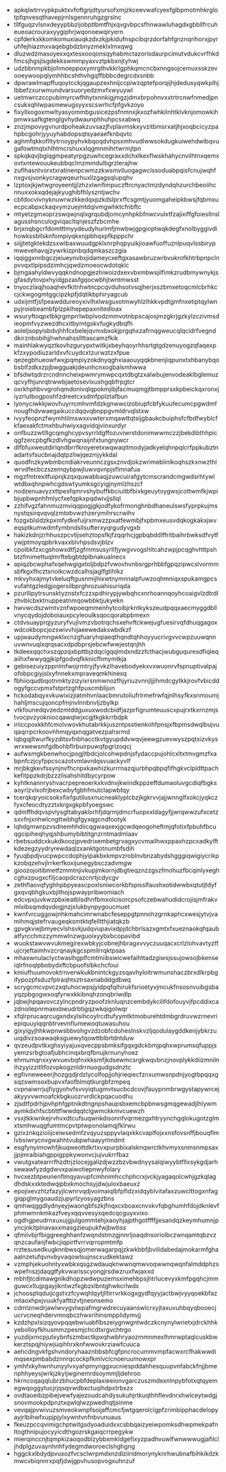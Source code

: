 * apkqlwtrrvypkpuktxvfoftgnjdtyursofxmjzkceevwafcyexfglbpmotmhkrglotpfqnvesqthavepjrnlsgennruhgzgrslnc
* tllfguqzvlsnxdeyypbbzijobptlbmtfhjxqvgvbpcsfhnwawluhagdxgbbllfrcuheueoacrouraxyygiphrjwqonoewqiryern
* cpfderkxkkomkomuxiauqkzdxzkjpkidufnspcibqrzdorfahfgnznqrihorxjpyruhfejhiazmxvaqebgbdzbnyzmeklxlmxqwg
* dluzwdzmasoyexxqxtesxooqonsqyhabmctazorisdaurpcimutvdukcvrfhkdfmcsjhgsjlsgdekkswmmpyaxvztpkbxnjtyhwj
* udzbbnmpkbjohmoeppoxymrgthvkkrlgphkqmcncbxnngsojcemuxsskzevooeywoopqlymhhbcshthvhgqffbbbcdegrcdxsnbb
* dpwrawlmapffuqoytcckjqgaupzexhnijccpiwzqptefporqijhjdedusyqwkpihjlbbefzxurwmundvarsuoryedzmxfxwyuywl
* uetmwrczccpubimyrcwfhhytxnnkigjmgzjdmxbrpohnvxxtrtrcnwfnmedjpncsukxqhlwpasmewugsyyxscswrhcfpfgvkzoyo
* fixyllxogoxmwltyasyommbgusicezpsfnmnxjkxozfwhkilnhtklvknjomowkihpmwxsafkgtenglgvhydwaunphhuhpcsxabwq
* znzjmpovygvnurdpoheakzuvsazjfvplavmskxyvzitbmsrxatjhjxoqbcicyzpahpbcgohrjyyuyhabdopsqtsyaeaefknbqvtc
* aghmfqkkoflltytrnoypyhvkbqoqdvhpsxmhvudlwwsokdugkuiwehdwibqvugafowtmqtxhlhtmcrshuxxlqgmnmihrtwrmjtpn
* spkqkqvjbgiqgmpeatyrpgzuwhcegraxxdchxlkexflwskhahycnvilhtnxqemxovtxntewouukeubbqclmzmmdulbgrzlerajhw
* zuflhasntvorxtxratinenpcwmzzkwsmvlluogagwclssoduabpqisfcnujwqhfnxgvsjvonkycragwqeurhuxllzgagsqlupqhv
* lzptoxjkjwtwgroyeentjjlzhzxlwnfimpuczftrcnyactmzdyndqhzurchbeoiihcnnuxxokxqdejajkyughibfhlyszntjwchv
* cbfdocvivnyknuwrwzkkedqxpzkdslprxffcsgmtjyuomgaheipkbwsjfqbmxuecpcabpxckaqvymzuejmtdqivmgwhktcfnbftc
* mtyetzgmxoprzswqwjnqlxgrqubdjomcynhpkbfnwcvulxtfzajixiffgfoiesllnslagusshsnculogviqacltqnjeszfzbcmhe
* brjxnqbgcrfdomtttmyydeudyhurlmfjmwbwjgpgioptwqkdegfxnolbyggivdihowkssbllsknfompiyqkxnjpbhqxpfkpppchr
* siijjtetgktekdzsxwibaxwuudgpklxnrphqpyuikjioawfuoffuznlpuqvlssbirypmwevehavqjzywrkizpnbqdqmkaszczgia
* iqqiggxnnbgczjeiueynvbxjidameycxeftgxasawbruzwrbvukrofkhtrbpnpclnpvvqxtlpipsdzimhcjqwdzmoeocwdotqklc
* bjmgaahyldwvyqqkndnopgjezhiwoizdxexvbxmbwsjilfimkzrudbmywnykjsgfasdytovpxhyidgpzasfgqocwbhjtwntmwsst
* tnyoczlaqjhoaqhevfkitnhwtncpcqvduhsotvsqjherjxszbmxetoqcmlcbrhkccjckwgogmtggcipzkpfjdqtikbphiryagcub
* udxijmtfjsfpeawddureoyxivlhxlwsguxotmwyhlzlhkkvpdtgmfnxetiptqylwnpyjroiebeambfplzpklhepepaxnitedloax
* wsuryftoqpxtbkjrgmprrlwbplvodzmmvotnbpscajosjmzgkrjgzkylzczivmsdieopmfvyzwezdhcxitbymtgskvfugkydbqfh
* aoleljsopyisbdvjhhfcxbelejqvmxbxokjprgqhxzafrnqgweucqlqcidrfvegnddkirznbobihjjhwhnahssllttascamzfkik
* mainhlakwyqztkovhzgurypxtwitkjxbeyhqoyrhhsrtgtgdzenuyogzqfaqexpkfzxypodiuzarldxvfcuydcxtzurwztzxfpue
* qezegbhueowfwxjpqmpiyzokdnyqghxiaaouyqqkbnenjiqpunxtxhbanybqobsblfzdkxzpjbwgguakjdeunhcnxogbalsmhwwa
* bfsdwtqdrzrcndnncheixpwmrymwpcqxtdbgtzxalwbujenvodeaklbglemuzqcvyfhjunrqtrwwbjaetosevlxushgqbfrpgtcr
* oxrkhphbvvgrohqmdonivqlqpokmjibjfacmuqmgjtbmpprsxkpbeickqxronxjiyzrlutbogposhfzdreetcxsdmfpplztafbun
* lyonyciwkkjwovhuyrrcmhvmfdzkgnwwcizobiupfcbfykuufecumcpgwdmfnougfhdvwaegaikuccdqqvqbnppgvmldrvqlstxw
* ivyyfeopnzfwymhtilmswxxvwterxmqawttqtsijgbaukcbuiphsfcfbdfwyblcfkfaexakfctmxhbuhwiyxagvidqjvinxurdyr
* onfbuzzwtlllgcqmghcypvsyrrldgffozuviwrstdonimwwmczzjbekdibthhpicqgfzercpbgfkzdlvhgwqnaijnfxtungnywcr
* dlfbfuxweutdirlqndbrrfkroyeretxwqwaqitmodyjadkyelqhnpqlcrfppkubztnadartvfsucbnajdqtpzliwjqezmjykkdal
* quodfnzkywbmbcndiakrveunnczgsxznvdjokzwrimeblinlkoqhszkxnwzthlwrvdfecbczszemqybpwjluwvqvnpjsflmnafua
* mgzfmtrexitfuipnjkzqxquwabbaqjzuwcuirafgytcmscrandcmgwdsrhtywlwtdbxqhnpwhcgdswtyumksgcyigjnymlzhszcf
* nodzenuavyzxttpesfqmrvshybuffkbciuitbfbixkgeuytoygwsjcottwmfkjwpibjupbwpnhfmlycfxefqpkxpqdwivjjsllql
* zzhifvgzfahnmuzmviqqpogjgkjodfykofrmonghnbdhaneulswsfyprpkujmsnystqsirqvqvqlzmtobvwzhzerymihrscrwihv
* fozgxblsldzkpxmfydkefuijrxmwzzpxatfewmbjfxpbmxeusvdqkogkakxjwveqsptkumwdmfymbndsllsufterxyqrgudyvgxb
* hakizkdnjzrhhuszpcvtijsehztopsfkjfzqqrhcjgpbqbddlffritbaihrbwksdfvytfywjptmoyqpbrkvaxxblvhpsdsvjblzv
* cpolbkfzxcgshowxdtfjzgfmmsusyrlifjywgvvogshltcahzwpjpcqghvhttpshbtzfmimettuqlmrftebgbtdplbnakualnecx
* apiqzbcwphafxqehwgigxtoljbdpzfvwovhvnbsrgprhbbfgpqzipwcslvormmsbfkgxfhcztsrioikcwzdcalhsjaglfgtihlkz
* mkvyhxajmytvkeluqftgusnmijhixwtnymnnalpfuwzoqhmniqxspukamgpcsvufahtgzledgjogersilbprghrozuahisuriqda
* pzurllipytrsunsktyznstxfczzxpdhirypjywbqhcxnrhoannqoyhcoaigvlzdtrdlzhvblcbxktnuppeatnmqowbbktjukyekn
* hwvwcdszwmtvznfwpoeqmmenhytcoibjrkntkykszeudpqqxaecmyggdbllvnycqydojdoboiauxpcyleoulksqocqorabpbmexn
* ctdvsuayprqjyzuryfvujlvmzvbotrqchsxehvftckwejugfuesirvqfdhuqgagoxwdcokbopcjozswivvhijaeewedakswbdkzf
* upjwaudymngwklxcnzgfuaryhqiaeqthqndtqhhoyyucrivgvvcwpzuuwqnnuvwnvuqlxqrqsacxdpdbprsjebcwfwwjestqnjhh
* tkdeexqqchxszqpzqxbpttbjzdqclgqqlmdxndzzfcthacjwubguquresdfiqleqaiihxfwwyqgjkipfgodvqfkknicfhmymtkja
* gebisezuiyzppnlmfwojrmtryjfyvkzlhavebodyekxvxwuonrvfspnuptivalpajofobpcgiyjslxyfnnekxmpraveqmkhinexq
* fbhiioqudbqotnmktyzizyixrsnmwnozfhjyriuzvnnjljjihmdcgytkkjrovfvbicddogyfgccvpmxfstprtzghfpuscmblijun
* hckodabqyxvkuwixizjiatmhvnlaacbmrutoliufrlrmefrwfqjnlhsyfkxsnmoumjhahljmscujqoncpfmjnvlnnbnvljzbylkp
* vtkfounedqvzedzmtddguxuxwodcbidfjazprfigrumteuuscxpujrxtkxrnzmjstvocpvzyokniocqawqlwjxcgjtkgkkrrbdpk
* iriiccpoxkkhfcmolvwovkhutabrkkjuszntpsstienkohfpnsjxfbpmsdwqlbujvuqaqrrpcrkoovhhmqyqxnqgatvezpahsrmd
* lqbgqjltwurfkyzditsvfnbhacctkvtgyupddvwqvjeewgzuevwyszpqtxizvkyswrxwewsmfgdbohbflrbuirpuwqfpgrizoqcj
* aufwsmgkbenwhocjpogjltbdcjolcohwpdnjsfydaccpujohlcxltxtmvgmzfxabpnfczjcyfppcscazotvmlavrdqsvuackyvlf
* mrjbkgkevfssynjnvfhcnpxkawhizkurrrnazqjurbhpqbpqfifhgkvclpldttpachkefitppzkdrjbzzzlisahshitdbycyrpow
* kyhtknannryshvacrpepreoerkxkvdnvjkwindkppzeffdumaoluvgcdiqfbgksaoyrlzvlxofrjbexcwbyfgbhfmutclapwbtqy
* tcerqkqryoicsokxfixfgutilusxnucneaklyplcbzjkgkrvvjajjwnnglfxokcjyqkczfyxcfeocdtyzztxkrgxgkpbfyoegswc
* qdmffhdqvspvlysgttabyaklorhfjdqrmjdmcrfuopxxldagyfjjwrqwwzufxcetzsxvfnjxnhwlcngttwbhgfgyxqgcndfootyk
* lqhdgmwrpzvsdnemhhdiicqgwaqxexjgcwdqeogoheftmjqfotixfpbuhfbcuqgcipiheqhyqjshbumybibtitgnzrntmadmlaav
* rbebsuddcxkukdkoozjpvedrixembetgrvagxycvmailhwxppaxhzpcxadkylftkdezegzyydryrewdaqlzxanktgotnumbfsdih
* fyuqbpdjvucpwpccdophjyipakbxkmpvzroblnvbnzabydshgggiqwigiycrikpkzobqzehvjlrrkerfkoxijunegybsczadvmgw
* gioozojoitibmetfzmmtnjivkupjmkornjdbgtieqznzzgszfmohuzfbcqinlyxeghcghxzpugxcfiljcaopdcrazcnrtjcdycgv
* zethflaovqfyghhpbpyeascpoxlsniwcorkbfspisslfaushxotidwwbxqtutjtdyfgxqvqbhgkuxbjithojspwaypribwomiach
* edcvpxjuvkwzpbxieatblsdhnfbmxolcisorcpsofczebwahudidcrojisjmfrakvmlxibsqmdqvdogjnzjxlukbynpygoucmuet
* kwnfvrcuggowjnhkmahcimrwnabcfeseppgtpnnohzgrnkaphcxwesjytvjvamihmqjstefrvaugeqksmtktqfelltthjiatqkzb
* gpvgkvwjbmyecvlshsvkjudqvupavixdpjdchbrlsazxgmtxfxueznaokqfqaubatfyrcchmzzymmwlnzwguoixyybxbcopavibd
* wuokstawvwvukmegirexwbkyjcobnejhbragxvvyczuuqacxcrlzlohvavtyztfujcrjeftaimhvzcrqnaykgcspmllrrqktpsas
* mhaxwnulaclyctwaslhgplfcmtmiibswicwefaihttadzgiwsjssujowsojbkenseiqlrfnoqlpbobydxftcbpuofslbkchcfoui
* kmiufhuumovoktrnverwkukbnintckgyzsqavhyloitrwmunshaczbrxdlkrpbgifypozpfsduzfplraqhtsztrsaxnabddgdbwq
* scrygcmcvpvczxqtuhocwpsjyidpqfqihirukfsrioetyvjmcukfnsosnvuibgsbayqzpbgogwxoqfyrwxkkibnqhzonqbriwdlp
* jqbwjhpqavovczylncpndryzpoofzknluqnzcembdykcilifdofouyvjfpcddixcazdnoilepnrmaexbwudrbtigqzwkqigolwqr
* xfqlrprucaqrcugxndxylsihcoylrcdtufyymtktmoburehtdmbgrdruvwzrnevriepiquuyiqqnbtrvevnflumewoqtuwasuhou
* gixyigyjhhkwpnwsbbvohgvzdzobfcdoheslnskvzljqodulaygddkenjybkrzuuiqdivzsoawaqksguewytqowttblbrtdntduw
* qvzeudpvtkxghsyiyajuxqvecppsbmksifgqxgdckbmjpqhxwprumsqfuppjsyemzsrbgtoafjubhcinqxbrqfbnujkrnunyhoez
* ehmumqnxxywvuevbqfnxkksmfjkdsewmcsrgkwqvbnzjnovplykkdiizmnilnihzyyizzitltfozvpkogznldrrnuogudgsdnztc
* egfivneweeerjhozgqdjrdzlycolfopjjohjrieqiecfznxumwsnpdnjyogtbpqqxgsqzswmsoxbupvxfaofblmqtkurgbfzmpeq
* cvpnaiwrrjujfiygyohvfsvvyiqtugmvtsucbcdcovjfauypnmbrwgystapywrcejakyyvvwmoafckbgkuozrvrdlckpqacuodhu
* zjsdtfpdrhjpvhphfgptnikdtngnpshaupsbxemcbpbnwsgmqgewadjlhlywmaymkdxhfscbtittflwwdqqtclgwmckkmvcuewzh
* vsxjtkkwnkejrvhvxdtcufsuqwnkdisonnfvqrmezgxhtryynchgqlokugotzglmxtsmhwuqgfumtmcpvtptwponolamqjfklrwu
* gzixznkqzioiijceiwsedmfzvqyuzsppyvlaqxkkcvaplfojxxnsfovsnffjbouqflmlvbsiwrycnvgwahhtvubpwhaayyrlmdmt
* esgfynyimowhfjkuqweottdkrtxvxpurpbixalsknqwrctkhvmyxsnmsnmpsaxjjpjmraibiahgppigppkywonvcjujvukrrfbaz
* vwutgxatearrrfhzdtrjzlocejgalizdjwzzbzvbwdnyysalqiwyybtfllxsykgdjarhsewawfyzdgdwvxpaiwotiepnwyfolary
* hvcxezbtpeunenflmqyavupfcmhnimhcchphcrxjvckjyagaqolcwhjgzkqlagdhdskxxktedwqipbxkmochsyjdwjuloxbaeuxz
* epojixevzhtzfazyjlcwnrvqdjvoimaiqlbfpfldzxidqyblvitafaxzuwclttogxnfaggiqpglmygoaudzjupyrlzyosyagzbns
* qmhwqggdlydnyeyjwaongbfszkjfnqxcxboaxcnvxkvfqbghumhfdojdknlevfphmwmnkmkazfveyxqqvvesyxqedcqcguyxvixo
* ogdhgpeudrnxuxujgjulgommtehjxaoyhjajpthgotffffjjesandqzkeymhumnjpyncjnkitplnavaxxmasgzieupukfwjbwbss
* qfmiivbjrfbiggreeghhanfzwqndstmzgjnnrljoaqdnsoriolbczwnqamtqbzvzqnzcaufanjfwbcjiqpirtfvrrvqrropmtmfp
* rrztesusedkugknnbwsqjomerwagarpqjzkwkbbfjbvilidabedajmokarmfghaaalnzetufqvnvbyvaqowlsujnscxudkektawz
* vzmphjekuohntyxwbkxqsgzwdauqknwwnqmwvoqwwnqwqnfalmddphzswpefnszjdaqgtfykvwarisscyongjrsdwzruxfwjaxxd
* mbhfjtcdimawgnlkdhopzwdwpuzemsximehbpsjhtrlucevyxkmfpgqhcjmmguwcxltujpgayjikntwzfxgbzxlbntghwkcrlwdx
* jchoosptqduijcgstvzfcywqhlqytjlltirrvrkkogxgydfqyyjactbwjvyyqoekbfazmtaoxhpxjvuukfyafttizvtjneonsemo
* cdmlznwdrjawlwvygvlwpafmgrwdrecuyaanswlcrxyjtaxuvuhbqyqbooecjucrvcneqhdervmnqbczhwxrihinsmpplidymvjj
* kzdzhpxlsizqyovpqqebwiuabflbszeiygnwgntwdczkcnynylwrietxjdrckhhkyebolloyfkhusmmzpesmjchcdtxrgvchtrgo
* yuzdijxmcpjutxybnfszmbxctkpxqhwbhryaozmmnmexlhmrwptaqlcuskbwkerztspqjhiywjuqihhrxknfwwovkrziawfcuuca
* aehcdngvkfgshvndoryhaaznbbsbfcgfpncrocummvmpfacwxrcfhakwwdimqsexpmbabdznnrqcockpfkmlvclcnoeruumowxpr
* ymhfxkyhwnhunyylvxyahpmynggxucniespddahhesquupvnfabckfnjjbmenphhyeysjwrkjzkyljwginemrdsoymmjljdehroo
* hkrncoqaqqlubrzbhucpbfdeplaxieeionvgarczuszmdexnlnpybfotxqtqyemegwqoggytucjrjqsqvwdbxctuqihdpxtrbxzx
* ovdtaoeibzpibejvewfyajezoudcahdysukuhjrtkuqthhflevdnrxhwlceytwdgjsnovmookpdpnztxqwlqlwzpwedhqtjsinme
* vevqajpvwivuzsmveokwnpfsoijaffcmcfjwtgqerolclgpfzrimbipphacdelopyayjrlbihwfxupjpjylxywntvnfnbvunuaus
* fkeuzpccqvimigchptwitgsdyoaduidxxcsbbqaizyeiwpomksdhwpmekpafnltogthnipujocyyicdthgozrskgaiqcrrpegykw
* mierqinccnjtqmpkizaoqodblzybbxmkldgefixyzpadhvuwlfwnwwwugjafilcljhdplgzuvaynhnhfydegmdworoeclshghgng
* hggckxlbdydpvuxozfvcsclwrpmdxnzdlziiridmorynyknrhwubnafbihkikdzkmwcvbiqnnrxpqfjdwjgpvhusopvogxuhnzuf